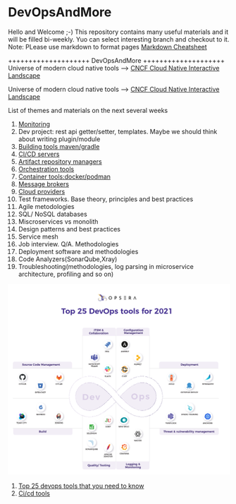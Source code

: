 # DevOpsAndMore
Hello and Welcome ;-) This repository contains many useful materials and it will be filled bi-weekly.
Yuo can select interesting branch and checkout to it.
Note: PLease use markdown to format pages [Markdown Cheatsheet](https://github.com/adam-p/markdown-here/wiki/Markdown-Cheatsheet)

++++++++++++++++++++ DevOpsAndMore ++++++++++++++++++++ 
Universe of modern cloud native tools --> [CNCF Cloud Native Interactive Landscape](https://landscape.cncf.io)

Universe of modern cloud native tools --> [CNCF Cloud Native Interactive Landscape](https://landscape.cncf.io)

List of themes and materials on the next several weeks
1. [Monitoring](https://github.com/sergei-voron/DevOpsAndMore/tree/Monitoring)
2. Dev project: rest api getter/setter, templates. Maybe we should think about writing plugin/module
3. [Building tools maven/gradle](https://github.com/sergei-voron/DevOpsAndMore/tree/Building-tools)
4. [CI/CD servers](https://github.com/sergei-voron/DevOpsAndMore/tree/CI-CD)
5. [Artifact repository managers](https://github.com/sergei-voron/DevOpsAndMore/tree/Artifact-repository-managers)
6. [Orchestration tools](https://github.com/sergei-voron/DevOpsAndMore/tree/Orchestration-tools)
7. [Container tools:docker/podman](https://github.com/sergei-voron/DevOpsAndMore/tree/Container-tools)
8. [Message brokers](https://github.com/sergei-voron/DevOpsAndMore/tree/Message-brokers)
9. [Cloud providers](https://github.com/sergei-voron/DevOpsAndMore/tree/Cloud-providers)
10. Test frameworks. Base theory, principles and best practices
11. Agile metodologies
12. SQL/ NoSQL databases
13. Miscroservices vs monolith
14. Design patterns and best practices
15. Service mesh
16. Job interview. Q/A. Methodologies
17. Deployment software and methodologies
18. Code Analyzers(SonarQube,Xray)    
19. Troubleshooting(methodologies, log parsing in microservice architecture, profiling and so on)

![DevOps-tools-2021](DevOps-tools-2021.png)
1. [Top 25 devops tools that you need to know](https://www.opsera.io/blog/top-25-devops-tools-that-you-need-to-know)
2. [Ci/cd tools](https://www.katalon.com/resources-center/blog/ci-cd-tools)

